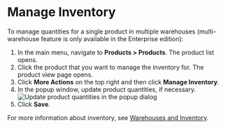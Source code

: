 <a id="doc-products-actions-manage-inventory"></a>

# Manage Inventory

To manage quantities for a single product in multiple warehouses (multi-warehouse feature is only available in the Enterprise edition):

1. In the main menu, navigate to **Products > Products**. The product list opens.
2. Click the product that you want to manage the inventory for. The product view page opens.
3. Click **More Actions** on the top right and then click **Manage Inventory**.
4. In the popup window, update product quantities, if necessary.
   ![Update product quantities in the popup dialog](user/img/products/products/manage_inventory_product_page.png)
5. Click **Save**.

For more information about inventory, see [Warehouses and Inventory](../../../inventory/index.md#user-guide-inventory).
